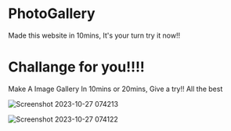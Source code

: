 # PhotoGallery
Made this website in 10mins, It's your turn try it now!!

# Challange for you!!!!
Make A Image Gallery In 10mins or 20mins,
Give a try!!
All the best

![Screenshot 2023-10-27 074213](https://github.com/Pranav1239/PhotoGallery/assets/142288127/e3ff4ae1-c54d-43d8-9aae-1f5baec4cfe9)

![Screenshot 2023-10-27 074122](https://github.com/Pranav1239/PhotoGallery/assets/142288127/d6b18757-4e15-4cf6-86ba-6a3c3833427d)
